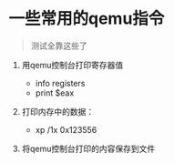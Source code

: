 # 一些常用的qemu指令
> 测试全靠这些了

1. 用qemu控制台打印寄存器值
    - info registers
    - print $eax
2. 打印内存中的数据：
    - xp /1x 0x123556

3. 将qemu控制台打印的内容保存到文件